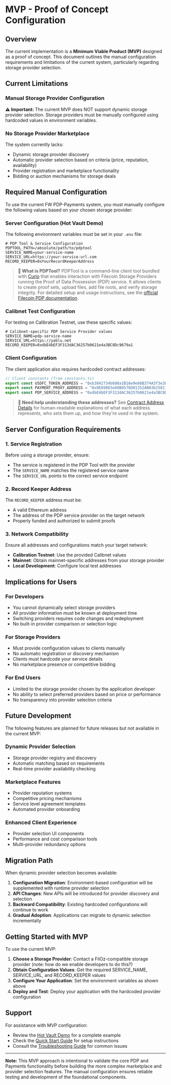 # MVP - Proof of Concept Configuration

## Overview

The current implementation is a **Minimum Viable Product (MVP)** designed as a proof of concept. This document outlines the manual configuration requirements and limitations of the current system, particularly regarding storage provider selection.

## Current Limitations

### Manual Storage Provider Configuration

**⚠️ Important:** The current MVP does NOT support dynamic storage provider selection. Storage providers must be manually configured using hardcoded values in environment variables.

### No Storage Provider Marketplace

The system currently lacks:
- Dynamic storage provider discovery
- Automatic provider selection based on criteria (price, reputation, availability)
- Provider registration and marketplace functionality
- Bidding or auction mechanisms for storage deals

## Required Manual Configuration

To use the current FW PDP-Payments system, you must manually configure the following values based on your chosen storage provider:

### Server Configuration (Hot Vault Demo)

The following environment variables must be set in your `.env` file:

```env
# PDP Tool & Service Configuration
PDPTOOL_PATH=/absolute/path/to/pdptool
SERVICE_NAME=your-service-name
SERVICE_URL=https://your-service-url.com
RECORD_KEEPER=0xYourRecordKeeperAddress
```

> **📖 What is PDPTool?** PDPTool is a command-line client tool bundled with [Curio](https://github.com/filecoin-project/curio) that enables interaction with Filecoin Storage Providers running the Proof of Data Possession (PDP) service. It allows clients to create proof sets, upload files, add file roots, and verify storage integrity. For detailed setup and usage instructions, see the [official Filecoin PDP documentation](https://docs.filecoin.io/storage-providers/pdp/use-pdp).

### Calibnet Test Configuration

For testing on Calibration Testnet, use these specific values:

```env
# Calibnet-specific PDP Service Provider values
SERVICE_NAME=pdp-service-name
SERVICE_URL=https://yablu.net
RECORD_KEEPER=0xdbE4bEF3F313dAC36257b0621e4a3BC8Dc9679a1
```

### Client Configuration

The client application also requires hardcoded contract addresses:

```typescript
// Client constants (from constants.ts)
export const USDFC_TOKEN_ADDRESS = "0xb3042734b608a1B16e9e86B374A3f3e389B4cDf0";
export const PAYMENT_PROXY_ADDRESS = "0x0E690D3e60B0576D01352AB03b258115eb84A047";
export const PDP_SERVICE_ADDRESS = "0xdbE4bEF3F313dAC36257b0621e4a3BC8Dc9679a1";
```

> **📖 Need help understanding these addresses?** See [Contract Address Details](contracts-details.md) for human-readable explanations of what each address represents, who sets them up, and how they're used in the system.

## Server Configuration Requirements

### 1. Service Registration

Before using a storage provider, ensure:
- The service is registered in the PDP Tool with the provider
- The `SERVICE_NAME` matches the registered service name
- The `SERVICE_URL` points to the correct service endpoint

### 2. Record Keeper Address

The `RECORD_KEEPER` address must be:
- A valid Ethereum address
- The address of the PDP service provider on the target network
- Properly funded and authorized to submit proofs

### 3. Network Compatibility

Ensure all addresses and configurations match your target network:
- **Calibration Testnet**: Use the provided Calibnet values
- **Mainnet**: Obtain mainnet-specific addresses from your storage provider
- **Local Development**: Configure local test addresses

## Implications for Users

### For Developers

- You cannot dynamically select storage providers
- All provider information must be known at deployment time
- Switching providers requires code changes and redeployment
- No built-in provider comparison or selection logic

### For Storage Providers

- Must provide configuration values to clients manually
- No automatic registration or discovery mechanism
- Clients must hardcode your service details
- No marketplace presence or competitive bidding

### For End Users

- Limited to the storage provider chosen by the application developer
- No ability to select preferred providers based on price or performance
- No transparency into provider selection criteria

## Future Development

The following features are planned for future releases but not available in the current MVP:

### Dynamic Provider Selection
- Storage provider registry and discovery
- Automatic matching based on requirements
- Real-time provider availability checking

### Marketplace Features
- Provider reputation systems
- Competitive pricing mechanisms
- Service level agreement templates
- Automated provider onboarding

### Enhanced Client Experience
- Provider selection UI components
- Performance and cost comparison tools
- Multi-provider redundancy options

## Migration Path

When dynamic provider selection becomes available:

1. **Configuration Migration**: Environment-based configuration will be supplemented with runtime provider selection
2. **API Changes**: New APIs will be introduced for provider discovery and selection
3. **Backward Compatibility**: Existing hardcoded configurations will continue to work
4. **Gradual Adoption**: Applications can migrate to dynamic selection incrementally

## Getting Started with MVP

To use the current MVP:

1. **Choose a Storage Provider**: Contact a FilOz-compatible storage provider (note: how do we enable developers to do this?)
2. **Obtain Configuration Values**: Get the required SERVICE_NAME, SERVICE_URL, and RECORD_KEEPER values
3. **Configure Your Application**: Set the environment variables as shown above
4. **Deploy and Test**: Deploy your application with the hardcoded provider configuration

## Support

For assistance with MVP configuration:
- Review the [Hot Vault Demo](examples/hot-vault.md) for a complete example
- Check the [Quick Start Guide](quick-start.md) for setup instructions
- Consult the [Troubleshooting Guide](reference/troubleshooting.md) for common issues

---

**Note:** This MVP approach is intentional to validate the core PDP and Payments functionality before building the more complex marketplace and provider selection features. The manual configuration ensures reliable testing and development of the foundational components.

